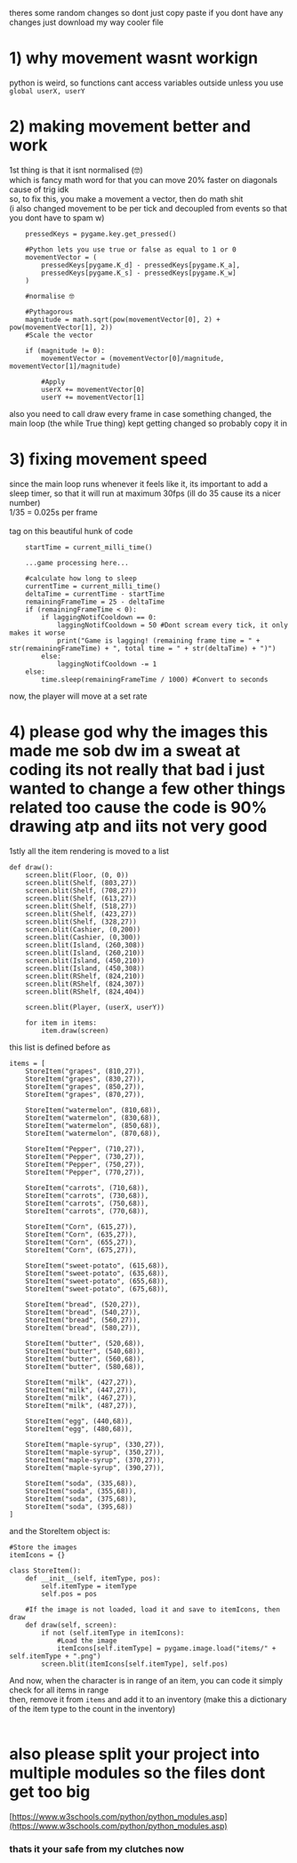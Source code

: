 theres some random changes so dont just copy paste if you dont have any changes just download my way cooler file

# 1) why movement wasnt workign
python is weird, so functions cant access variables outside unless you use<br/>
`global userX, userY`
# 2) making movement better and work
1st thing is that it isnt normalised (🤓)<br/>
which is fancy math word for that you can move 20% faster on diagonals cause of trig idk<br/>
so, to fix this, you make a movement a vector, then do math shit<br/>
(i also changed movement to be per tick and decoupled from events so that you dont have to spam w)<br/>
```
    pressedKeys = pygame.key.get_pressed()

    #Python lets you use true or false as equal to 1 or 0
    movementVector = (
        pressedKeys[pygame.K_d] - pressedKeys[pygame.K_a],
        pressedKeys[pygame.K_s] - pressedKeys[pygame.K_w]
    )

    #normalise 🤓

    #Pythagorous
    magnitude = math.sqrt(pow(movementVector[0], 2) + pow(movementVector[1], 2))
    #Scale the vector

    if (magnitude != 0):
        movementVector = (movementVector[0]/magnitude, movementVector[1]/magnitude)

        #Apply
        userX += movementVector[0]
        userY += movementVector[1]
```

also you need to call draw every frame in case something changed, the main loop (the while True thing) kept getting changed so probably copy it in
# 3) fixing movement speed
since the main loop runs whenever it feels like it, its important to add a sleep timer, so that it will run at maximum 30fps (ill do 35 cause its a nicer number)<br/>
1/35 = 0.025s per frame<br/>
<br/>
tag on this beautiful hunk of code
```
    startTime = current_milli_time()

    ...game processing here...

    #calculate how long to sleep
    currentTime = current_milli_time()
    deltaTime = currentTime - startTime
    remainingFrameTime = 25 - deltaTime
    if (remainingFrameTime < 0):
        if laggingNotifCooldown == 0:
            laggingNotifCooldown = 50 #Dont scream every tick, it only makes it worse
            print("Game is lagging! (remaining frame time = " + str(remainingFrameTime) + ", total time = " + str(deltaTime) + ")")
        else:
            laggingNotifCooldown -= 1
    else:
        time.sleep(remainingFrameTime / 1000) #Convert to seconds
```

now, the player will move at a set rate
# 4) please god why the images this made me sob dw im a sweat at coding its not really that bad i just wanted to change a few other things related too cause the code is 90% drawing atp and iits not very good
1stly all the item rendering is moved to a list
```
def draw():
    screen.blit(Floor, (0, 0))
    screen.blit(Shelf, (803,27))
    screen.blit(Shelf, (708,27))
    screen.blit(Shelf, (613,27))
    screen.blit(Shelf, (518,27))
    screen.blit(Shelf, (423,27))
    screen.blit(Shelf, (328,27))
    screen.blit(Cashier, (0,200))
    screen.blit(Cashier, (0,300))
    screen.blit(Island, (260,308))
    screen.blit(Island, (260,210))
    screen.blit(Island, (450,210))
    screen.blit(Island, (450,308))
    screen.blit(RShelf, (824,210))
    screen.blit(RShelf, (824,307))
    screen.blit(RShelf, (824,404))

    screen.blit(Player, (userX, userY))

    for item in items:
        item.draw(screen)
```
this list is defined before as 
```
items = [
    StoreItem("grapes", (810,27)),
    StoreItem("grapes", (830,27)),
    StoreItem("grapes", (850,27)),
    StoreItem("grapes", (870,27)),

    StoreItem("watermelon", (810,68)),
    StoreItem("watermelon", (830,68)),
    StoreItem("watermelon", (850,68)),
    StoreItem("watermelon", (870,68)),

    StoreItem("Pepper", (710,27)),
    StoreItem("Pepper", (730,27)),
    StoreItem("Pepper", (750,27)),
    StoreItem("Pepper", (770,27)),

    StoreItem("carrots", (710,68)),
    StoreItem("carrots", (730,68)),
    StoreItem("carrots", (750,68)),
    StoreItem("carrots", (770,68)),

    StoreItem("Corn", (615,27)),
    StoreItem("Corn", (635,27)),
    StoreItem("Corn", (655,27)),
    StoreItem("Corn", (675,27)),

    StoreItem("sweet-potato", (615,68)),
    StoreItem("sweet-potato", (635,68)),
    StoreItem("sweet-potato", (655,68)),
    StoreItem("sweet-potato", (675,68)),

    StoreItem("bread", (520,27)),
    StoreItem("bread", (540,27)),
    StoreItem("bread", (560,27)),
    StoreItem("bread", (580,27)),

    StoreItem("butter", (520,68)),
    StoreItem("butter", (540,68)),
    StoreItem("butter", (560,68)),
    StoreItem("butter", (580,68)),

    StoreItem("milk", (427,27)),
    StoreItem("milk", (447,27)),
    StoreItem("milk", (467,27)),
    StoreItem("milk", (487,27)),

    StoreItem("egg", (440,68)),
    StoreItem("egg", (480,68)),

    StoreItem("maple-syrup", (330,27)),
    StoreItem("maple-syrup", (350,27)),
    StoreItem("maple-syrup", (370,27)),
    StoreItem("maple-syrup", (390,27)),

    StoreItem("soda", (335,68)),
    StoreItem("soda", (355,68)),
    StoreItem("soda", (375,68)),
    StoreItem("soda", (395,68))
]
```
and the StoreItem object is:
```
#Store the images
itemIcons = {}

class StoreItem():
    def __init__(self, itemType, pos):
        self.itemType = itemType
        self.pos = pos

    #If the image is not loaded, load it and save to itemIcons, then draw
    def draw(self, screen):
        if not (self.itemType in itemIcons):
            #Load the image
            itemIcons[self.itemType] = pygame.image.load("items/" + self.itemType + ".png")
        screen.blit(itemIcons[self.itemType], self.pos)
```
And now, when the character is in range of an item, you can code it simply check for all items in range<br/>
then, remove it from `items` and add it to an inventory (make this a dictionary of the item type to the count in the inventory)<br/>
<br/>
# also please split your project into multiple modules so the files dont get too big
[https://www.w3schools.com/python/python_modules.asp](https://www.w3schools.com/python/python_modules.asp)

### thats it your safe from my clutches now

